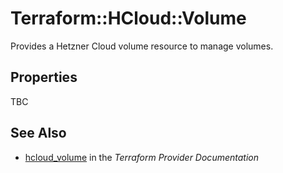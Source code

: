 # Terraform::HCloud::Volume

Provides a Hetzner Cloud volume resource to manage volumes.

## Properties

TBC

## See Also

* [hcloud_volume](https://www.terraform.io/docs/providers/hcloud/r/volume.html) in the _Terraform Provider Documentation_